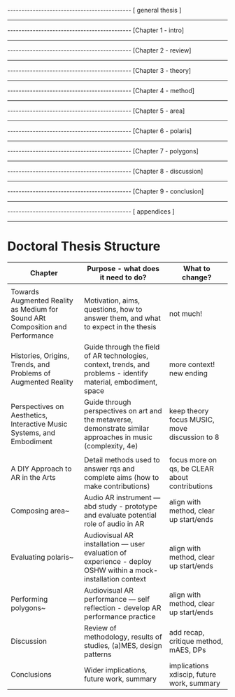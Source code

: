 -------------------------------------------- [ general thesis ]
<!--    [ ] Outstanding Work
        Citations 2h
        [ ]     Check all citations in Zotero and in .bib
        [ ]     Decide on bibliography style
        Figures 4h 
        [ ]     Find sources for all figures used so far
        [ ]     Create Figure List
        [ ]     Add new figures to all chapters
            [ ] polaris Unity / Pd
            [ ] polygons Unity / Pd
            [ ] Discussion xrtspace new website
        [ ]     Figure placement, stacking, hspace etc.
        Tables 1h
        [ ]     Convert tables to LaTeX
        Punctuation 1h
        [ ]     Standardise quotation mark style in LaTeX
            [ ]     Single or double (British / American)
            [ ]     Fix to ` ' or `` ''
        [ ]     Check for double spcaes
        Footnotes 30m
        [ ]     Use of website links for non-citing material
        Frontmatter 1h
        [ ]     Complete acknowledgements
        [ ]     publications.tex layout
        Abstract 30m
        [ ]     Complete abstract text
        [ ]     abstract.tex layout and choose on name (summary?)
        Narrative / Voice 2h
        [ ]     Read chapter beginning / ends
        [ ]     1st or 3rd person?
        [ ]     Tenses
        LaTeX 2h
        [ ]     Enable hbox/vbox warnings and check all
        [ ]     Chapter styling, subtitle layout
        [ ]     Chapter Quote styling
        [ ]     Decide on clearpages and newpages and blankpages
        Vocabulary 1h
        [ ]     User, performer, immersant.
        [ ]     Another but I forgot
<!--    [x] Completed Work
--->
--------------------------------------------

-------------------------------------------- [Chapter 1 - intro]
<!--    [ ] Outstanding Work
        [ ]     Add working definitions
        [ ]     Re-draft
        [ ]     x
<!--    [x] Completed Work
        [x]     Chapter Quote
--->
--------------------------------------------

-------------------------------------------- [Chapter 2 - review]
<!--    [ ] Outstanding Work
        [ ]     Chapter Quote
        Include
        [ ]     Tanaka
        [ ]     Shaw
        [ ]     More context
<!--    [x] Completed Work
--->
--------------------------------------------
-------------------------------------------- [Chapter 3 - theory]
<!--    [ ] Outstanding Work
        [ ]     Trim quotes
<!--    [x] Completed Work
        [x]     Chapter Quote
--->
--------------------------------------------
-------------------------------------------- [Chapter 4 - method]
<!--    [ ] Outstanding Work
        [ ]     Chapter Quote
        [ ]     Look back at Miro diagram
        [ ]     x
<!--    [x] Completed Work
--->
--------------------------------------------
-------------------------------------------- [Chapter 5 - area]
<!--    [ ] Outstanding Work
        [ ]     Chapter Quote
        Documentation
        [ ]     Include study blog, repo, and wiki links.
        Other
        [ ]     Re-draft
        [ ]     Link to theory
        [ ]     Link to design patterns
        [ ]     x
<!--    [x] Completed Work
--->
--------------------------------------------
-------------------------------------------- [Chapter 6 - polaris]
<!--    [ ] Outstanding Work
        [ ]     Chapter Quote
        Documentation
        [ ]     Include study blog, repo, and wiki links.
        Other
        [ ]     Re-draft
        [ ]     Link to theory
        [ ]     Link to design patterns
        [ ]     iframes -> explain and do screenshots
        Ethics Statement
        [ ]     Pull what you want and move rest to appendix?
<!--    [x] Completed Work
--->
--------------------------------------------
-------------------------------------------- [Chapter 7 - polygons]
<!--    [ ] Outstanding Work
        Documentation
        [ ]     Include study blog, repo, and wiki links.
        Other
        [ ]     Tidy Pd patches - rename click+-
        [ ]     Tidy .cs scripts
        [ ]     Link fig: to github scripts and pd patches
        [ ]     Add Vincs <- dance and visuals but not music
        [ ]     Add Amy Brandon <- ar headset performances
<!--    [x] Completed Work
        [x]     Chapter Quote
--->
--------------------------------------------
-------------------------------------------- [Chapter 8 - discussion]
<!--    [ ] Outstanding Work
        Other
        [ ]     Re-Draft design patterns
        [ ]     EXPLAIN OOD
        [ ]     Consequences dp?
        [ ]     Include Ali Heston's framework for designing XR
<!--    [x] Completed Work
        [x]     Chapter Quote
--->
--------------------------------------------
-------------------------------------------- [Chapter 9 - conclusion]
<!--    [ ] Outstanding Work
        [ ]     Chapter Quote
        [ ]     x
<!--    [x] Completed Work
--->
--------------------------------------------
-------------------------------------------- [ appendices ]
<!--    [ ] Outstanding Work
        Complete GitHub wikis
        [ ]     area
        [ ]     polaris
        [ ]     polygons
        area
        [ ]     List of videos
        [ ]     List of recordings
        [ ]     Blog
        [ ]     Guide
        polaris
        [ ]     List of videos
        [ ]     Blog
        [ ]     Guide
        [ ]     Ethics statement
        polygons
        [ ]     List of videos
        [ ]     Blog
        [ ]     Guide
<!--    [x] Completed Work
        Create GitHub wikis
        [x]     area
        [x]     polaris
        [x]     polygons
        Layout
        [x]     Decide on appendix layout (Repository -> Thesis)
        area
        [x]     Link to blog, repository, wiki
        [x]     Code
        polaris
        [x]     Link to blog, repository, wiki
        [x]     Code
        [x]     Polaris Study Content
        polygons
        [x]     Link to blog, repository, wiki
        [x]     Code
--->
--------------------------------------------




























# Doctoral Thesis Structure
| Chapter                                                                       | Purpose - what does it need to do?                                                                               | What to change?                                |
| ----------------------------------------------------------------------------- | ---------------------------------------------------------------------------------------------------------------- | ---------------------------------------------- |
|                                                                               |                                                                                                                  |                                                |
| Towards Augmented Reality as Medium for Sound ARt Composition and Performance | Motivation, aims, questions, how to answer them, and what to expect in the thesis                                | not much!                                      |
| Histories, Origins, Trends, and Problems of Augmented Reality                 | Guide through the field of AR technologies, context, trends, and problems - identify material, embodiment, space | more context! new ending                       |
| Perspectives on Aesthetics, Interactive Music Systems, and Embodiment         | Guide through perspectives on art and the metaverse, demonstrate similar approaches in music (complexity, 4e)    | keep theory focus MUSIC, move discussion to 8  |
|                                                                               |                                                                                                                  |                                                |
| A DIY Approach to AR in the Arts                                              | Detail methods used to answer rqs and complete aims (how to make contributions)                                  | focus more on qs, be CLEAR about contributions |
| Composing area~                                                               | Audio AR instrument — abd study - prototype and evaluate potential role of audio in AR                           | align with method, clear up start/ends         |
| Evaluating polaris~                                                           | Audiovisual AR installation — user evaluation of experience - deploy OSHW within a mock-installation context     | align with method, clear up start/ends         |
| Performing polygons~                                                          | Audiovisual AR performance — self reflection - develop AR performance practice                                   | align with method, clear up start/ends         |
| Discussion                                                                    | Review of methodology, results of studies, (a)MES, design patterns                                               | add recap, critique method, mAES, DPs          |
| Conclusions                                                                   | Wider implications, future work, summary                                                                         | implications xdiscip, future work, summary     |